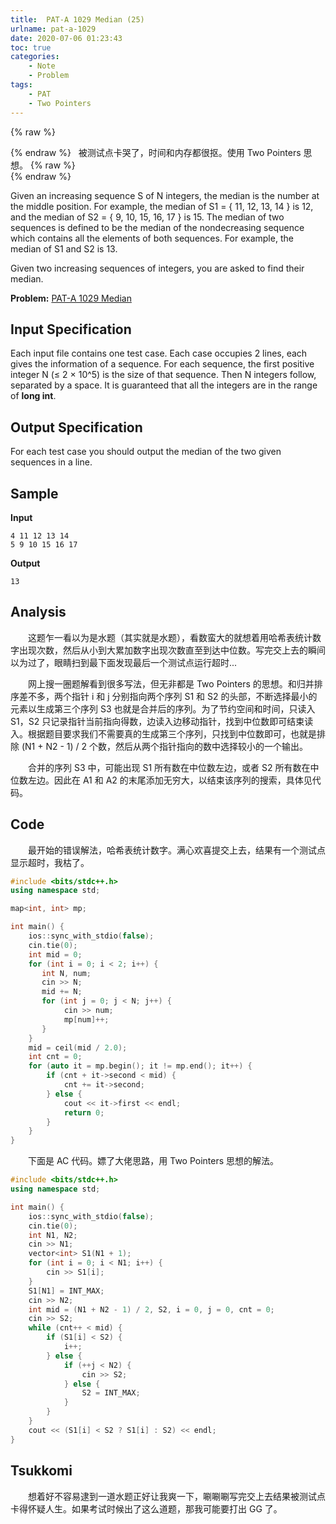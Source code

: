 ```yaml
---
title:  PAT-A 1029 Median (25)
urlname: pat-a-1029
date: 2020-07-06 01:23:43
toc: true
categories:
    - Note
    - Problem
tags:
    - PAT
    - Two Pointers
---
```


{% raw %}<article class="message is-danger"><div class="message-body">{% endraw %}
<span class="icon"><i class="fa fa-star mr-2"></i></span>&nbsp;&nbsp;被测试点卡哭了，时间和内存都很抠。使用 Two Pointers 思想。
{% raw %}</div></article>{% endraw %}

Given an increasing sequence S of N integers, the median is the number at the middle position. For example, the median of S1 = { 11, 12, 13, 14 } is 12, and the median of S2 = { 9, 10, 15, 16, 17 } is 15. The median of two sequences is defined to be the median of the nondecreasing sequence which contains all the elements of both sequences. For example, the median of S1 and S2 is 13.

Given two increasing sequences of integers, you are asked to find their median.

<!--more-->

**Problem:**&nbsp;[PAT-A 1029 Median](https://pintia.cn/problem-sets/994805342720868352/problems/994805466364755968 "PAT-A 1029 Median")


## Input Specification

Each input file contains one test case. Each case occupies 2 lines, each gives the information of a sequence. For each sequence, the first positive integer N (≤ 2 × 10^5) is the size of that sequence. Then N integers follow, separated by a space. It is guaranteed that all the integers are in the range of **long int**.

## Output Specification

For each test case you should output the median of the two given sequences in a line.

## Sample

**Input**
```
4 11 12 13 14
5 9 10 15 16 17
```

**Output**
```
13
```

## Analysis

&emsp;&emsp;这题乍一看以为是水题（其实就是水题），看数蛮大的就想着用哈希表统计数字出现次数，然后从小到大累加数字出现次数直至到达中位数。写完交上去的瞬间以为过了，眼睛扫到最下面发现最后一个测试点运行超时...

&emsp;&emsp;网上搜一圈题解看到很多写法，但无非都是 Two Pointers 的思想。和归并排序差不多，两个指针 i 和 j 分别指向两个序列 S1 和 S2 的头部，不断选择最小的元素以生成第三个序列 S3 也就是合并后的序列。为了节约空间和时间，只读入 S1，S2 只记录指针当前指向得数，边读入边移动指针，找到中位数即可结束读入。根据题目要求我们不需要真的生成第三个序列，只找到中位数即可，也就是排除 (N1 + N2 - 1) / 2 个数，然后从两个指针指向的数中选择较小的一个输出。

&emsp;&emsp;合并的序列 S3 中，可能出现 S1 所有数在中位数左边，或者 S2 所有数在中位数左边。因此在 A1 和 A2 的末尾添加无穷大，以结束该序列的搜索，具体见代码。

## Code

&emsp;&emsp;最开始的错误解法，哈希表统计数字。满心欢喜提交上去，结果有一个测试点显示超时，我枯了。

``` cpp
#include <bits/stdc++.h>
using namespace std;

map<int, int> mp;

int main() {
    ios::sync_with_stdio(false);
    cin.tie(0);
    int mid = 0;
    for (int i = 0; i < 2; i++) {
       int N, num;
       cin >> N;
       mid += N;
       for (int j = 0; j < N; j++) {
            cin >> num;
            mp[num]++;
       }
    }
    mid = ceil(mid / 2.0);
    int cnt = 0;
    for (auto it = mp.begin(); it != mp.end(); it++) {
        if (cnt + it->second < mid) {
            cnt += it->second;
        } else {
            cout << it->first << endl;
            return 0;
        }
    }
}
```

&emsp;&emsp;下面是 AC 代码。嫖了大佬思路，用 Two Pointers 思想的解法。

``` cpp
#include <bits/stdc++.h>
using namespace std;

int main() {
    ios::sync_with_stdio(false);
    cin.tie(0);
    int N1, N2;
    cin >> N1;
    vector<int> S1(N1 + 1);
    for (int i = 0; i < N1; i++) {
        cin >> S1[i];
    }
    S1[N1] = INT_MAX;
    cin >> N2;
    int mid = (N1 + N2 - 1) / 2, S2, i = 0, j = 0, cnt = 0;
    cin >> S2;
    while (cnt++ < mid) {
        if (S1[i] < S2) {
            i++;
        } else {
            if (++j < N2) {
                cin >> S2;
            } else {
                S2 = INT_MAX;
            }
        }
    }
    cout << (S1[i] < S2 ? S1[i] : S2) << endl;
}
```


## Tsukkomi

&emsp;&emsp;想着好不容易逮到一道水题正好让我爽一下，唰唰唰写完交上去结果被测试点卡得怀疑人生。如果考试时候出了这么道题，那我可能要打出 GG 了。
